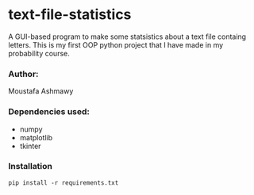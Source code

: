 # text-file-statistics
A GUI-based program to make some statsistics about a text file containg letters.
This is my first OOP python project that I have made in my probability course. 

### Author:
Moustafa Ashmawy

### Dependencies used:
- numpy
- matplotlib
- tkinter


### Installation
```pip install -r requirements.txt```
